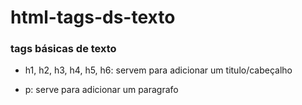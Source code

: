 # html-tags-ds-texto

### tags básicas de texto

- h1, h2, h3, h4, h5, h6: servem para adicionar um titulo/cabeçalho

- p: serve para adicionar um paragrafo

